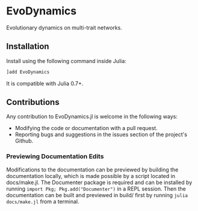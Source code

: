 # EvoDynamics

Evolutionary dynamics on multi-trait networks.

## Installation

Install using the following command inside Julia:

```julia
]add EvoDynamics
```

It is compatible with Julia 0.7+.


## Contributions

Any contribution to EvoDynamics.jl is welcome in the following ways:

  * Modifying the code or documentation with a pull request.
  * Reporting bugs and suggestions in the issues section of the project's Github.

### Previewing Documentation Edits

Modifications to the documentation can be previewed by building the documentation locally, which is made possible by a script located in docs/make.jl. The Documenter package is required and can be installed by running `import Pkg; Pkg.add("Documenter")` in a REPL session. Then the documentation can be built and previewed in build/ first by running `julia docs/make.jl` from a terminal.

